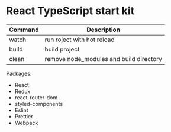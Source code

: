 # React TypeScript start kit


| Command | Description                             |
|---------|-----------------------------------------|
|  watch  | run roject with hot reload              | 
|  build  | build project                           |
|  clean  | remove node_modules and build directory |


Packages: 
  - React
  - Redux
  - react-router-dom
  - styled-components
  - Eslint
  - Prettier
  - Webpack

